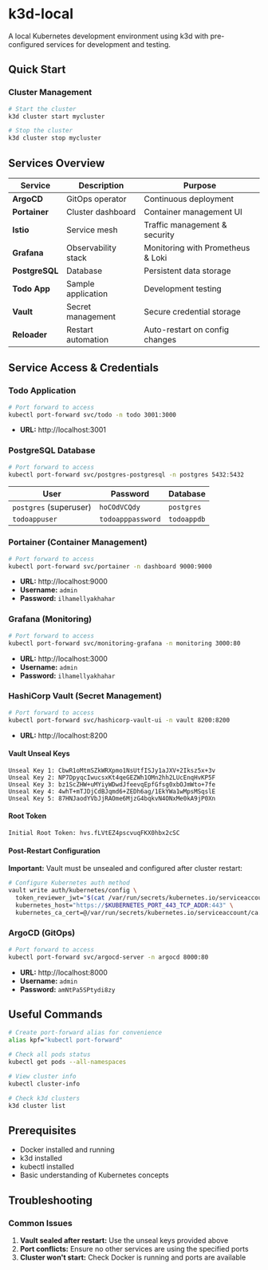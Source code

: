 # k3d-local

A local Kubernetes development environment using k3d with pre-configured services for development and testing.

## Quick Start

### Cluster Management
```bash
# Start the cluster
k3d cluster start mycluster

# Stop the cluster
k3d cluster stop mycluster
```

## Services Overview

| Service | Description | Purpose |
|---------|-------------|---------|
| **ArgoCD** | GitOps operator | Continuous deployment |
| **Portainer** | Cluster dashboard | Container management UI |
| **Istio** | Service mesh | Traffic management & security |
| **Grafana** | Observability stack | Monitoring with Prometheus & Loki |
| **PostgreSQL** | Database | Persistent data storage |
| **Todo App** | Sample application | Development testing |
| **Vault** | Secret management | Secure credential storage |
| **Reloader** | Restart automation | Auto-restart on config changes |

## Service Access & Credentials

### Todo Application
```bash
# Port forward to access
kubectl port-forward svc/todo -n todo 3001:3000
```
- **URL:** http://localhost:3001

### PostgreSQL Database
```bash
# Port forward to access
kubectl port-forward svc/postgres-postgresql -n postgres 5432:5432
```

| User | Password | Database |
|------|----------|----------|
| `postgres` (superuser) | `hoCOdVCQdy` | `postgres` |
| `todoappuser` | `todoapppassword` | `todoappdb` |

### Portainer (Container Management)
```bash
# Port forward to access
kubectl port-forward svc/portainer -n dashboard 9000:9000
```
- **URL:** http://localhost:9000
- **Username:** `admin`
- **Password:** `ilhamellyakhahar`

### Grafana (Monitoring)
```bash
# Port forward to access
kubectl port-forward svc/monitoring-grafana -n monitoring 3000:80
```
- **URL:** http://localhost:3000
- **Username:** `admin`
- **Password:** `ilhamellyakhahar`

### HashiCorp Vault (Secret Management)
```bash
# Port forward to access
kubectl port-forward svc/hashicorp-vault-ui -n vault 8200:8200
```
- **URL:** http://localhost:8200

#### Vault Unseal Keys
```
Unseal Key 1: CbwR1oMtmSZkWRXpmo1NsUtfISJy1aJXV+2Iksz5x+3v
Unseal Key 2: NP7DpyqcIwucsxKt4qeGEZWh1OMn2hh2LUcEnqHvKP5F
Unseal Key 3: bz1ScZHW+uMYiyWDwdJfeevqEpfGfsg0xbOJmWto+7fe
Unseal Key 4: 4whT+mTJDjCdBJqmd6+ZEDh6ag/1EkYWa1wMpsMSqslE
Unseal Key 5: 87HNJaodYVbJjRAOme6MjzG4bqkvN4ONxMe0kA9jP0Xn
```

#### Root Token
```
Initial Root Token: hvs.fLVtEZ4pscvuqFKX0hbx2cSC
```

#### Post-Restart Configuration
**Important:** Vault must be unsealed and configured after cluster restart:

```bash
# Configure Kubernetes auth method
vault write auth/kubernetes/config \
  token_reviewer_jwt="$(cat /var/run/secrets/kubernetes.io/serviceaccount/token)" \
  kubernetes_host="https://$KUBERNETES_PORT_443_TCP_ADDR:443" \
  kubernetes_ca_cert=@/var/run/secrets/kubernetes.io/serviceaccount/ca.crt
```

### ArgoCD (GitOps)
```bash
# Port forward to access
kubectl port-forward svc/argocd-server -n argocd 8000:80
```
- **URL:** http://localhost:8000
- **Username:** `admin`
- **Password:** `amNtPa5SPtydi8zy`

## Useful Commands

```bash
# Create port-forward alias for convenience
alias kpf="kubectl port-forward"

# Check all pods status
kubectl get pods --all-namespaces

# View cluster info
kubectl cluster-info

# Check k3d clusters
k3d cluster list
```

## Prerequisites

- Docker installed and running
- k3d installed
- kubectl installed
- Basic understanding of Kubernetes concepts

## Troubleshooting

### Common Issues
1. **Vault sealed after restart:** Use the unseal keys provided above
2. **Port conflicts:** Ensure no other services are using the specified ports
3. **Cluster won't start:** Check Docker is running and ports are available
